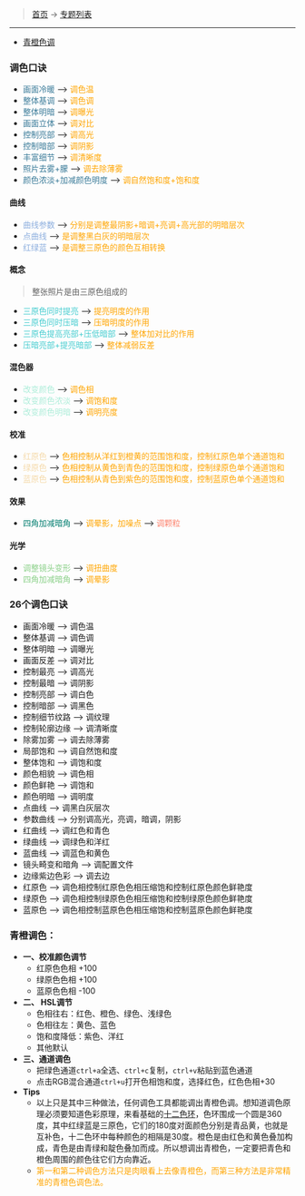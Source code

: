 >  [首页](../README.md) -> [专题列表](专题列表.md)

---

* [青橙色调](#Lime-orange_tones)

### 调色口诀
* <div><font color="#3A7B99">画面冷暖</font> --> <font color="orange">调色温</font></div>
* <div><font color="#3A7B99">整体基调</font> --> <font color="orange">调色调</font></div>
* <div><font color="#3A7B99">整体明暗</font> --> <font color="orange">调曝光</font></div>
* <div><font color="#3A7B99">画面立体</font> --> <font color="orange">调对比</font></div>
* <div><font color="#3A7B99">控制亮部</font> --> <font color="orange">调高光</font></div>
* <div><font color="#3A7B99">控制暗部</font> --> <font color="orange">调阴影</font></div>
* <div><font color="#3A7B99">丰富细节</font> --> <font color="orange">调清晰度</font></div>
* <div><font color="#3A7B99">照片去雾+朦</font> --> <font color="orange">调去除薄雾</font></div>
* <div><font color="#3A7B99">颜色浓淡+加减颜色明度</font> --> <font color="orange">调自然饱和度+饱和度</font></div>

#### 曲线
* <div><font color="#8CAEDE">曲线参数</font> --> <font color="orange">分别是调整最阴影+暗调+亮调+高光部的明暗层次</font></div>
* <div><font color="#8CAEDE">点曲线</font> --> <font color="orange">是调整黑白灰的明暗层次</font></div>
* <div><font color="#8CAEDE">红绿蓝</font> --> <font color="orange">是调整三原色的颜色互相转换</font></div>

#### 概念
> 整张照片是由三原色组成的
* <div><font color="#46CDD0">三原色同时提亮</font> --> <font color="orange">提亮明度的作用</font></div>
* <div><font color="#46CDD0">三原色同时压暗</font> --> <font color="orange">压暗明度的作用</font></div>
* <div><font color="#46CDD0">三原色提高亮部+压低暗部</font> --> <font color="orange">整体加对比的作用</font></div>
* <div><font color="#46CDD0">压暗亮部+提亮暗部</font> --> <font color="orange">整体减弱反差</font></div>

#### 混色器
* <div><font color="#ACEDD9">改变颜色</font> --> <font color="orange">调色相</font></div>
* <div><font color="#ACEDD9">改变颜色浓淡</font> --> <font color="orange">调饱和度</font></div>
* <div><font color="#ACEDD9">改变颜色明暗</font> --> <font color="orange">调明亮度</font></div>

#### 校准
* <div><font color="#F5DAAB">红原色</font> --> <font color="orange">色相控制从洋红到橙黄的范围饱和度，控制红原色单个通道饱和</font></div>
* <div><font color="#F5DAAB">绿原色</font> --> <font color="orange">色相控制从黄色到青色的范围饱和度，控制绿原色单个通道饱和</font></div>
* <div><font color="#F5DAAB">蓝原色</font> --> <font color="orange">色相控制从青色到紫色的范围饱和度，控制蓝原色单个通道饱和</font></div>

#### 效果
* <div><font color="#017D6F">四角加减暗角</font> --> <font color="orange">调晕影，加噪点</font> --> <font color="#FD836E">调颗粒</font></div>

#### 光学
* <div><font color="#8AD088">调整镜头变形</font> --> <font color="orange">调扭曲度</font></div>
* <div><font color="#8AD088">四角加减暗角</font> --> <font color="orange">调晕影</font></div>


### 26个调色口诀
* 画面冷暖 --> 调色温
* 整体基调 --> 调色调
* 整体明暗 --> 调曝光
* 画面反差 --> 调对比
* 控制最亮 --> 调高光
* 控制最暗 --> 调阴影
* 控制亮部 --> 调白色
* 控制暗部 --> 调黑色
* 控制细节纹路 --> 调纹理
* 控制轮廓边缘 --> 调清晰度
* 除雾加雾 --> 调去除薄雾
* 局部饱和 --> 调自然饱和度
* 整体饱和 --> 调饱和度
* 颜色相貌 --> 调色相
* 颜色鲜艳 --> 调饱和
* 颜色明暗 --> 调明度
* 点曲线 --> 调黑白灰层次
* 参数曲线 --> 分别调高光，亮调，暗调，阴影
* 红曲线 --> 调红色和青色
* 绿曲线 --> 调绿色和洋红
* 蓝曲线 --> 调蓝色和黄色
* 镜头畸变和暗角 --> 调配置文件
* 边缘紫边色彩 --> 调去边
* 红原色 --> 调色相控制红原色色相压缩饱和控制红原色颜色鲜艳度
* 绿原色 --> 调色相控制绿原色色相压缩饱和控制绿原色颜色鲜艳度
* 蓝原色 --> 调色相控制蓝原色色相压缩饱和控制蓝原色颜色鲜艳度

### <span id="Lime-orange_tones">青橙调色</span>：
+ **一、校准颜色调节**
    - 红原色色相 +100
    - 绿原色色相 +100
    - 蓝原色色相 -100
+ **二、 HSL调节**
    - 色相往右：红色、橙色、绿色、浅绿色
    - 色相往左：黄色、蓝色
    - 饱和度降低：紫色、洋红
    - 其他默认
+ **三、通道调色**
    - 把绿色通道`ctrl+a`全选、`ctrl+c`复制，`ctrl+v`粘贴到蓝色通道
    - 点击RGB混合通道`ctrl+u`打开色相饱和度，选择红色，红色色相+30
+ **Tips**
    - 以上只是其中三种做法，任何调色工具都能调出青橙色调。想知道调色原理必须要知道色彩原理，来看基础的[十二色环](../topwrite/assets/images/material/十二色环.jpg)，色环围成一个圆是360度，其中红绿蓝是三原色，它们的180度对面颜色分别是青品黄，也就是互补色，十二色环中每种颜色的相隔是30度。橙色是由红色和黄色叠加构成，青色是由青绿和靛色叠加而成。所以想调出青橙色，一定要把青色和橙色周围的颜色往它们方向靠近。
    - <font color="orange">第一和第二种调色方法只是肉眼看上去像青橙色，而第三种方法是非常精准的青橙色调色法。</font>
